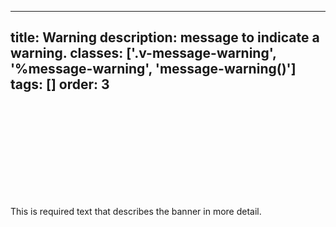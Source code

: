<!--
 *              Copyright (c) 2025 Visa, Inc.
 *
 * Licensed under the Apache License, Version 2.0 (the "License");
 * you may not use this file except in compliance with the License.
 * You may obtain a copy of the License at
 *
 *         http://www.apache.org/licenses/LICENSE-2.0
 *
 * Unless required by applicable law or agreed to in writing, software
 * distributed under the License is distributed on an "AS IS" BASIS,
 * WITHOUT WARRANTIES OR CONDITIONS OF ANY KIND, either express or implied.
 * See the License for the specific language governing permissions and
 * limitations under the License.
 *
 -->
---
title: Warning
description: message to indicate a warning. 
classes: ['.v-message-warning', '%message-warning', 'message-warning()']
tags: []
order: 3
---

<div class="v-message v-message-warning">
  <svg aria-hidden="true" class="v-icon v-icon-visa v-icon-low v-message-icon" focusable="false">
    <use href="#visa-warning-low">
    </use>
  </svg>
  <div class="v-message-content">
    <p class="v-typography-body-2">
      This is required text that describes the banner in more detail.
    </p>
  </div>
</div>
